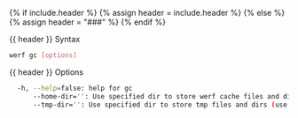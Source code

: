 {% if include.header %}
{% assign header = include.header %}
{% else %}
{% assign header = "###" %}
{% endif %}


{{ header }} Syntax

```bash
werf gc [options]
```

{{ header }} Options

```bash
  -h, --help=false: help for gc
      --home-dir='': Use specified dir to store werf cache files and dirs (use ~/.werf by default)
      --tmp-dir='': Use specified dir to store tmp files and dirs (use system tmp dir by default)
```

